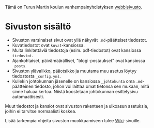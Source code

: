 Tämä on Turun Martin koulun vanhempainyhdistyksen [webbisivusto](https://martinvanhis.github.io).

# Sivuston sisältö

- Sivuston varsinaiset sivut ovat yllä näkyvät `.md`-päätteiset tiedostot.
- Kuvatiedostot ovat `kuvat`-kansiossa.
- Muita linkitettäviä tiedostoja (esim. pdf-tiedostot) ovat kansiossa `tiedostot`.
- Ajankohtaiset, päivämäärälliset, "blogi-postaukset" ovat kansiossa `_posts`.
- Sivuston ylävalikko, pääotsikko ja muutama muu asetus löytyy tiedostosta `_config.yml`.
- Kullekin johtokunnan jäsenelle on kansiossa `_johtokunta` oma `.md`-päätteinen
  tiedosto, johon voi laittaa omat tietonsa sen mukaan, mitä sinne haluaa kertoa.
  Niistä koostetaan johtokunnan esittelysivu automaattisesti.

Muut tiedostot ja kansiot ovat sivuston rakenteen ja ulkoasun asetuksia, joihin
ei tarvitse normaalisti koskea.

Lisää tarkempia ohjeita sivuston muokkaamiseen tulee [Wiki](https://github.com/Martinvanhis/martinvanhis.github.io/wiki)-sivuille.
